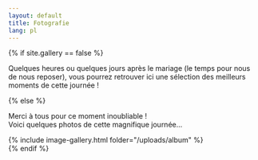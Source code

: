 ```yaml
---
layout: default
title: Fotografie
lang: pl
---
```


<div class="row">
  {% if site.gallery == false %}
    <div class="col-12 text-left">
      <p>Quelques heures ou quelques jours après le mariage (le temps pour nous de nous reposer), vous pourrez retrouver ici une sélection des meilleurs moments de cette journée !</p>
    </div>
  {% else %}
    <div class="col-12 text-center">
      <p>Merci à tous pour ce moment inoubliable !<br/>Voici quelques photos de cette magnifique journée...</p>
      {% include image-gallery.html folder="/uploads/album" %}
    </div>
  {% endif %}
</div>